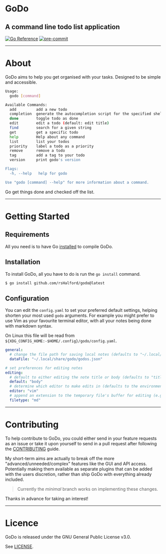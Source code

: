 # GoDo

## A command line todo list application

[![Go Reference](https://pkg.go.dev/badge/github.com/rsHalford/godo.svg)](https://pkg.go.dev/github.com/rsHalford/godo)
[![pre-commit](https://img.shields.io/badge/pre--commit-enabled-brightgreen?logo=pre-commit&logoColor=white)](https://github.com/pre-commit/pre-commit)

---

# About

GoDo aims to help you get organised with your tasks. Designed to be simple and accessible.

```sh
Usage:
  godo [command]

Available Commands:
  add         add a new todo
  completion  generate the autocompletion script for the specified shell
  done        toggle todo as done
  edit        edit a todo (default: edit title)
  find        search for a given string
  get         get a specific todo
  help        Help about any command
  list        list your todos
  priority    label a todo as a priority
  remove      remove a todo
  tag         add a tag to your todo
  version     print godo's version

Flags:
  -h, --help   help for godo

Use "godo [command] --help" for more information about a command.
```

Go get things done and checked off the list.

---

# Getting Started

## Requirements

All you need is to have Go [installed](https://go.dev/dl/) to compile GoDo.

## Installation

To install GoDo, all you have to do is run the `go install` command.

```sh
$ go install github.com/rsHalford/godo@latest
```

## Configuration

You can edit the `config.yaml` to set your preferred default settings, helping shorten your most used `godo` arguments. For example you might prefer to use Vim as your favourite terminal editor, with all your notes being done with markdown syntax.

On Linux this file will be read from `${XDG_CONFIG_HOME:-$HOME/.config}/godo/config.yaml`.

```yaml
general:
  # change the file path for saving local notes (defaults to "~/.local/share/godo/godos.json" if unset)
  dataFile: "~/.local/share/godo/godos.json"

# set preferences for editing notes
editing:
  # default to either editing the note title or body (defaults to "title" if unset)
  default: "body"
  # determine which editor to make edits in (defaults to the environment's $EDITOR if unset)
  editor: "vim"
  # append an extension to the temporary file's buffer for editing (e.g. "org", "md", "txt")
  filetype: "md"
```

---

# Contributing

To help contribute to GoDo, you could either send in your feature requests as an issue or take it upon yourself to send in a pull request after following the [CONTRIBUTING](https://github.com/rsHalford/godo/blob/main/CONTRIBUTING.md) guide.

My short-term aims are actually to break off the more "advanced/unneeded/complex" features like the GUI and API access. Potentially making them available as separate plugins that can be added with the users discretion, rather than ship GoDo with everything already included.

> Currently the *minimal* branch works on implementing these changes.

Thanks in advance for taking an interest!

---

# Licence

GoDo is released under the GNU General Public License v3.0.

See [LICENSE](https://github.com/rsHalford/godo/blob/main/LICENSE).
